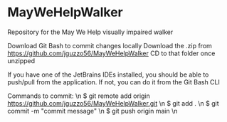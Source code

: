 # MayWeHelpWalker

Repository for the May We Help visually impaired walker

Download Git Bash to commit changes locally
Download the .zip from https://github.com/jguzzo56/MayWeHelpWalker
CD to that folder once unzipped

If you have one of the JetBrains IDEs installed, you should be able to push/pull from the application. If not, you can do it from the Git Bash CLI

Commands to commit: \n
$ git remote add origin https://github.com/jguzzo56/MayWeHelpWalker.git \n
$ git add . \n
$ git commit -m "commit message" \n
$ git push origin main \n

